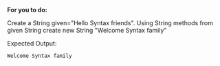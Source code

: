**For you to do:**

Create a String given="Hello Syntax friends".
Using String methods from given String create new String "Welcome Syntax family"

Expected Output:
```
Welcome Syntax family
```
